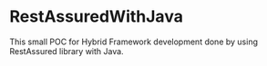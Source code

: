 # RestAssuredWithJava

This small POC for Hybrid Framework development done by using RestAssured library with Java.
